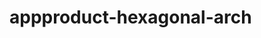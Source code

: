  # appproduct-hexagonal-arch                 
            
         
                 
            
           
                
                    
            
          
      
 
